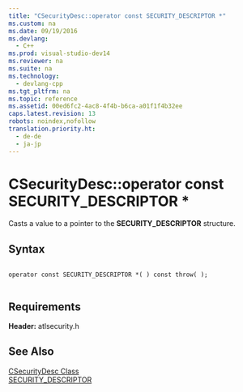 ```yaml
---
title: "CSecurityDesc::operator const SECURITY_DESCRIPTOR *"
ms.custom: na
ms.date: 09/19/2016
ms.devlang: 
  - C++
ms.prod: visual-studio-dev14
ms.reviewer: na
ms.suite: na
ms.technology: 
  - devlang-cpp
ms.tgt_pltfrm: na
ms.topic: reference
ms.assetid: 00ed6fc2-4ac8-4f4b-b6ca-a01f1f4b32ee
caps.latest.revision: 13
robots: noindex,nofollow
translation.priority.ht: 
  - de-de
  - ja-jp
---
```

# CSecurityDesc::operator const SECURITY_DESCRIPTOR *
Casts a value to a pointer to the **SECURITY_DESCRIPTOR** structure.  
  
## Syntax  
  
```  
  
operator const SECURITY_DESCRIPTOR *( ) const throw( );  
  
```  
  
## Requirements  
 **Header:** atlsecurity.h  
  
## See Also  
 [CSecurityDesc Class](../vs140/CSecurityDesc-Class.md)   
 [SECURITY_DESCRIPTOR](http://msdn.microsoft.com/library/windows/desktop/aa379561)
